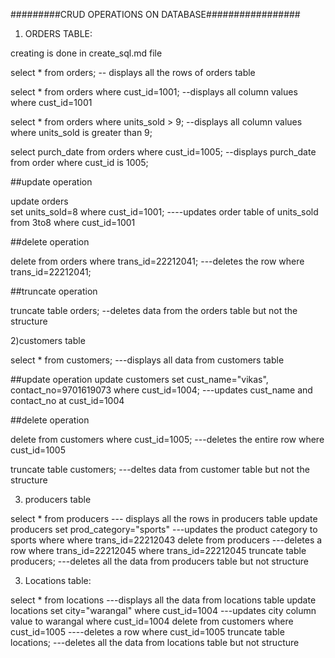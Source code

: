 #########CRUD OPERATIONS ON DATABASE#################

1) ORDERS TABLE:

creating is done in create_sql.md file

select * from orders;   -- displays all the rows of orders table

select * from orders where cust_id=1001;  --displays all column values where cust_id=1001

select * from orders where units_sold > 9;  --displays all column values where units_sold is greater than 9;

select purch_date from orders where cust_id=1005;  --displays purch_date from order where cust_id is 1005;

##update operation

update orders             
set units_sold=8
where cust_id=1001;   ----updates order table of units_sold from 3to8 where    cust_id=1001

##delete operation 

delete from orders where trans_id=22212041;     ---deletes the row where trans_id=22212041;

##truncate operation

truncate table orders; --deletes data from the orders table but not the structure


2)customers table

select * from customers; ---displays all data from customers table

##update operation
update customers
set cust_name="vikas", contact_no=9701619073 
where cust_id=1004;     ---updates cust_name and contact_no at cust_id=1004

##delete operation

delete from customers
where cust_id=1005;      ---deletes the entire row where cust_id=1005

truncate table customers; ---deltes data from customer table but not the structure


3) producers table

select * from producers             --- displays all the rows in producers table
update producers set prod_category="sports"  ---updates the product category to sports where 
where trans_id=22212043
delete from producers                     ---deletes a row where trans_id=22212045
where trans_id=22212045
truncate table producers;                 ---deletes all the data from producers table but not structure


3) Locations table:

select * from locations                               ---displays all the data from locations table
update locations set city="warangal" where cust_id=1004 ---updates city column value to warangal where cust_id=1004
delete from customers where cust_id=1005              ----deletes a row where cust_id=1005
truncate table locations;                             ---deletes all the data from locations table but not structure
